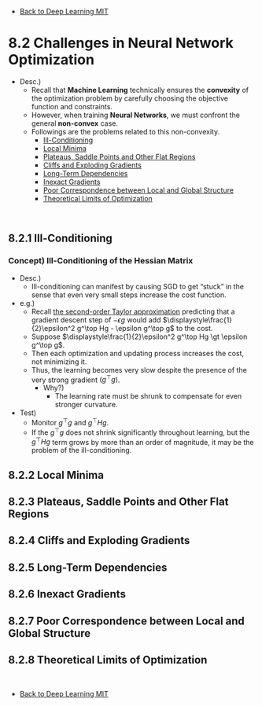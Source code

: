 * [Back to Deep Learning MIT](../../main.md)

# 8.2 Challenges in Neural Network Optimization
- Desc.)
  - Recall that **Machine Learning** technically ensures the **convexity** of the optimization problem by carefully choosing the objective function and constraints.
  - However, when training **Neural Networks**, we must confront the general **non-convex** case.
  - Followings are the problems related to this non-convexity.
    - [Ill-Conditioning](#821-ill-conditioning)
    - [Local Minima](#822-local-minima)
    - [Plateaus, Saddle Points and Other Flat Regions](#823-plateaus-saddle-points-and-other-flat-regions)
    - [Cliffs and Exploding Gradients](#824-cliffs-and-exploding-gradients)
    - [Long-Term Dependencies](#825-long-term-dependencies)
    - [Inexact Gradients](#826-inexact-gradients)
    - [Poor Correspondence between Local and Global Structure](#827-poor-correspondence-between-local-and-global-structure)
    - [Theoretical Limits of Optimization](#828-theoretical-limits-of-optimization)

<br>


## 8.2.1 Ill-Conditioning
### Concept) Ill-Conditioning of the Hessian Matrix
- Desc.)
  - Ill-conditioning can manifest by causing SGD to get “stuck” in the sense that even very small steps increase the cost function.
- e.g.)
  - Recall [the second-order Taylor approximation](../../ch04/03/note.md#concept-directional-second-derivative) predicting that a gradient descent step of $`-\epsilon g`$ would add $`\displaystyle\frac{1}{2}\epsilon^2 g^\top Hg - \epsilon g^\top g`$ to the cost.
  - Suppose $`\displaystyle\frac{1}{2}\epsilon^2 g^\top Hg \gt \epsilon g^\top g`$.
  - Then each optimization and updating process increases the cost, not minimizing it.
  - Thus, the learning becomes very slow despite the presence of the very strong gradient $`(g^\top g)`$.
    - Why?)
      - The learning rate must be shrunk to compensate for even stronger curvature.
- Test)
  - Monitor $`g^\top g`$ and $`g^\top H g`$.
  - If the $`g^\top g`$ does not shrink significantly throughout learning, but the $`g^\top H g`$ term grows by more than an order of magnitude, it may be the problem of the ill-conditioning.

## 8.2.2 Local Minima
## 8.2.3 Plateaus, Saddle Points and Other Flat Regions
## 8.2.4 Cliffs and Exploding Gradients
## 8.2.5 Long-Term Dependencies
## 8.2.6 Inexact Gradients
## 8.2.7 Poor Correspondence between Local and Global Structure
## 8.2.8 Theoretical Limits of Optimization















<br>

* [Back to Deep Learning MIT](../../main.md)